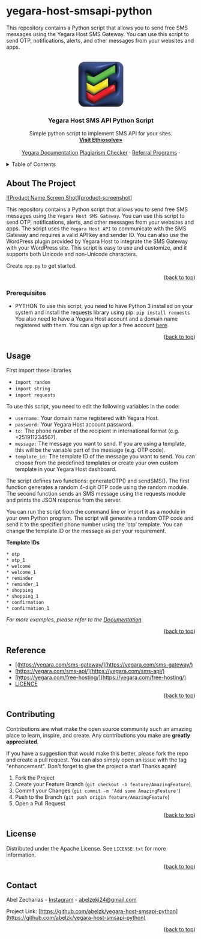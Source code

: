 # yegara-host-smsapi-python
<a name="readme-top"></a>
This repository contains a Python script that allows you to send free SMS messages using the Yegara Host SMS Gateway. You can use this script to send OTP, notifications, alerts, and other messages from your websites and apps. 
<!--  The script uses the Yegara Host API2 to communicate with the SMS Gateway and requires a valid API key and sender ID -->

<!-- PROJECT LOGO -->
<br />
<div align="center">
  <a href="https://ethiosolve.com">
    <img src="images/ethlogo.png" alt="ethiosolve 3d logo" width="120" height="120">
  </a>

  <h3 align="center">Yegara Host SMS API Python Script</h3>

  <p align="center">
    Simple python script to implement SMS API for your sites.
    <br />
    <a href="https://ethiosolve.com"><strong>Visit Ethiosolve»</strong></a>
    <br />
    <br />
    <a href="https://my.yegara.com/index.php?fuse=knowledgebase&controller=articles&view=article&articleId=8">Yegara Documentation</a>
    <a href="https://ethiosolve.com/plagiarism-checker">Plagiarism Checker</a>
    ·
    <a href="https://ethiosolve.com/referrals">Referral Programs</a>
    ·
  </p>
</div>

<!-- TABLE OF CONTENTS -->
<details>
  <summary>Table of Contents</summary>
  <ol>
    <li>
      <a href="#about-the-project">About The Project</a>
    <li>
      <a href="#getting-started">Getting Started</a>
      <ul>
        <li><a href="#prerequisites">Prerequisites</a></li>
      </ul>
    </li>
    <li><a href="#usage">Usage</a></li>
    <li><a href="#contributing">Contributing</a></li>
    <li><a href="#license">License</a></li>
    <li><a href="#contact">Contact</a></li>
  </ol>
</details>

<!-- ABOUT THE PROJECT -->
## About The Project

[![Product Name Screen Shot][product-screenshot]](https://ethiosolve.com)

This repository contains a Python script that allows you to send free SMS messages using the `Yegara Host SMS Gateway`. You can use this script to send OTP, notifications, alerts, and other messages from your websites and apps. The script uses the `Yegara Host API` to communicate with the SMS Gateway and requires a valid API key and sender ID. You can also use the WordPress plugin provided by Yegara Host to integrate the SMS Gateway with your WordPress site. This script is easy to use and customize, and it supports both Unicode and non-Unicode characters.

Create `app.py` to get started.

<p align="right">(<a href="#readme-top">back to top</a>)</p>



### Prerequisites

* PYTHON
To use this script, you need to have Python 3 installed on your system and install the requests library using pip:
`pip install requests`
You also need to have a Yegara Host account and a domain name registered with them. You can sign up for a free account [here](https://yegara.com).
<p align="right">(<a href="#readme-top">back to top</a>)</p>

## Usage

First import these libraries

* `import random`
* `import string`
* `import requests`

To use this script, you need to edit the following variables in the code:
* `username:` Your domain name registered with Yegara Host.
* `password:` Your Yegara Host account password.
* `to:` The phone number of the recipient in international format (e.g. +251911234567).
* `message:` The message you want to send. If you are using a template, this will be the variable part of the message (e.g. OTP code).
* `template_id:` The template ID of the message you want to send. You can choose from the predefined templates or create your own custom template in your Yegara Host dashboard.

The script defines two functions: generateOTP() and sendSMS(). The first function generates a random 4-digit OTP code using the random module. The second function sends an SMS message using the requests module and prints the JSON response from the server.

You can run the script from the command line or import it as a module in your own Python program. The script will generate a random OTP code and send it to the specified phone number using the ‘otp’ template. You can change the template ID or the message as per your requirement.

<strong>Template IDs</strong>
    
    * otp
    * otp_1
    * welcome
    * welcome_1
    * reminder
    * reminder_1
    * shopping
    * shopping_1
    * confirmation
    * confirmation_1

_For more examples, please refer to the [Documentation](https://my.yegara.com)_

<p align="right">(<a href="#readme-top">back to top</a>)</p>

<!-- ROADMAP -->
## Reference

 * [(https://yegara.com/sms-gateway/](https://yegara.com/sms-gateway/)
 * [https://yegara.com/sms-api/](https://yegara.com/sms-api/)
 * [https://yegara.com/free-hosting/](https://yegara.com/free-hosting/)
 * [LICENCE](https://github.com/yegara-host-smsapi-python/LICENSE)

<p align="right">(<a href="#readme-top">back to top</a>)</p>

<!-- CONTRIBUTING -->
## Contributing

Contributions are what make the open source community such an amazing place to learn, inspire, and create. Any contributions you make are **greatly appreciated**.

If you have a suggestion that would make this better, please fork the repo and create a pull request. You can also simply open an issue with the tag "enhancement".
Don't forget to give the project a star! Thanks again!

1. Fork the Project
2. Create your Feature Branch (`git checkout -b feature/AmazingFeature`)
3. Commit your Changes (`git commit -m 'Add some AmazingFeature'`)
4. Push to the Branch (`git push origin feature/AmazingFeature`)
5. Open a Pull Request

<p align="right">(<a href="#readme-top">back to top</a>)</p>



<!-- LICENSE -->
## License

Distributed under the Apache License. See `LICENSE.txt` for more information.

<p align="right">(<a href="#readme-top">back to top</a>)</p>



<!-- CONTACT -->
## Contact

Abel Zecharias - [Instagram](https://instagram.com/_abelzk) - abelzeki24@gmail.com

Project Link: [https://github.com/abelzk/yegara-host-smsapi-python](https://github.com/abelzk/yegara-host-smsapi-python)

<p align="right">(<a href="#readme-top">back to top</a>)</p>
